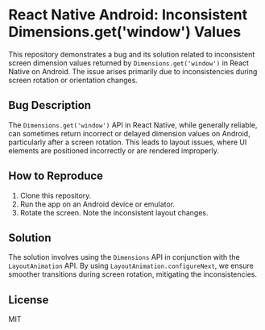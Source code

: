 # React Native Android: Inconsistent Dimensions.get('window') Values

This repository demonstrates a bug and its solution related to inconsistent screen dimension values returned by `Dimensions.get('window')` in React Native on Android.  The issue arises primarily due to inconsistencies during screen rotation or orientation changes.

## Bug Description
The `Dimensions.get('window')` API in React Native, while generally reliable, can sometimes return incorrect or delayed dimension values on Android, particularly after a screen rotation. This leads to layout issues, where UI elements are positioned incorrectly or are rendered improperly.

## How to Reproduce
1. Clone this repository.
2. Run the app on an Android device or emulator.
3. Rotate the screen. Note the inconsistent layout changes.

## Solution
The solution involves using the `Dimensions` API in conjunction with the `LayoutAnimation` API.  By using `LayoutAnimation.configureNext`, we ensure smoother transitions during screen rotation, mitigating the inconsistencies.

## License
MIT